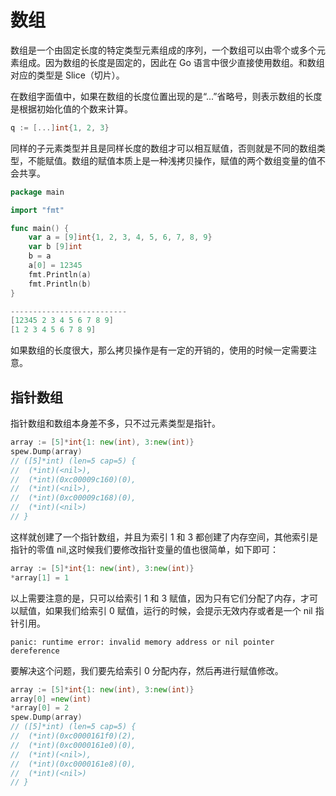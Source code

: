 # 数组

数组是一个由固定长度的特定类型元素组成的序列，一个数组可以由零个或多个元素组成。因为数组的长度是固定的，因此在 Go 语言中很少直接使用数组。和数组对应的类型是 Slice（切片）。

在数组字面值中，如果在数组的长度位置出现的是“...”省略号，则表示数组的长度是根据初始化值的个数来计算。

```go
q := [...]int{1, 2, 3}
```

同样的子元素类型并且是同样长度的数组才可以相互赋值，否则就是不同的数组类型，不能赋值。数组的赋值本质上是一种浅拷贝操作，赋值的两个数组变量的值不会共享。

```go
package main

import "fmt"

func main() {
    var a = [9]int{1, 2, 3, 4, 5, 6, 7, 8, 9}
    var b [9]int
    b = a
    a[0] = 12345
    fmt.Println(a)
    fmt.Println(b)
}

--------------------------
[12345 2 3 4 5 6 7 8 9]
[1 2 3 4 5 6 7 8 9]
```

如果数组的长度很大，那么拷贝操作是有一定的开销的，使用的时候一定需要注意。

## 指针数组

指针数组和数组本身差不多，只不过元素类型是指针。

```go
array := [5]*int{1: new(int), 3:new(int)}
spew.Dump(array)
// ([5]*int) (len=5 cap=5) {
//  (*int)(<nil>),
//  (*int)(0xc00009c160)(0),
//  (*int)(<nil>),
//  (*int)(0xc00009c168)(0),
//  (*int)(<nil>)
// }
```

这样就创建了一个指针数组，并且为索引 1 和 3 都创建了内存空间，其他索引是指针的零值 nil,这时候我们要修改指针变量的值也很简单，如下即可：

```go
array := [5]*int{1: new(int), 3:new(int)}
*array[1] = 1
```

以上需要注意的是，只可以给索引 1 和 3 赋值，因为只有它们分配了内存，才可以赋值，如果我们给索引 0 赋值，运行的时候，会提示无效内存或者是一个 nil 指针引用。

    panic: runtime error: invalid memory address or nil pointer dereference

要解决这个问题，我们要先给索引 0 分配内存，然后再进行赋值修改。

```go
array := [5]*int{1: new(int), 3:new(int)}
array[0] =new(int)
*array[0] = 2
spew.Dump(array)
// ([5]*int) (len=5 cap=5) {
//  (*int)(0xc0000161f0)(2),
//  (*int)(0xc0000161e0)(0),
//  (*int)(<nil>),
//  (*int)(0xc0000161e8)(0),
//  (*int)(<nil>)
// }
```
